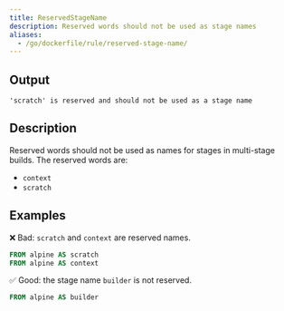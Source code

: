 ```yaml
---
title: ReservedStageName
description: Reserved words should not be used as stage names
aliases:
  - /go/dockerfile/rule/reserved-stage-name/
---
```


## Output

```text
'scratch' is reserved and should not be used as a stage name
```

## Description

Reserved words should not be used as names for stages in multi-stage builds.
The reserved words are:

- `context`
- `scratch`

## Examples

❌ Bad: `scratch` and `context` are reserved names.

```dockerfile
FROM alpine AS scratch
FROM alpine AS context
```

✅ Good: the stage name `builder` is not reserved.

```dockerfile
FROM alpine AS builder
```

